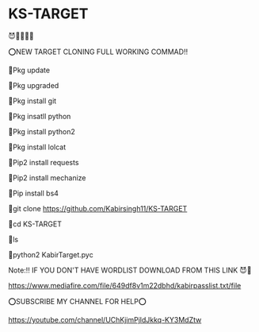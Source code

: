 # KS-TARGET
😈🖤👑🖕🏻


⭕NEW TARGET CLONING FULL WORKING COMMAD‼️

🖤Pkg update


🖤Pkg upgraded


🖤Pkg install git


🖤Pkg insatll python


🖤Pkg install python2


🖤Pkg install lolcat


🖤Pip2 install requests


🖤Pip2 install mechanize


🖤Pip install bs4


🖤git clone https://github.com/Kabirsingh11/KS-TARGET


🖤cd KS-TARGET


🖤ls


🖤python2 KabirTarget.pyc


Note:‼️ IF YOU DON'T HAVE WORDLIST DOWNLOAD FROM THIS LINK 😈🌺

https://www.mediafire.com/file/649df8v1m22dbhd/kabirpasslist.txt/file

⭕SUBSCRIBE MY CHANNEL FOR  HELP⭕

https://youtube.com/channel/UChKjimPjldJkkq-KY3MdZtw
